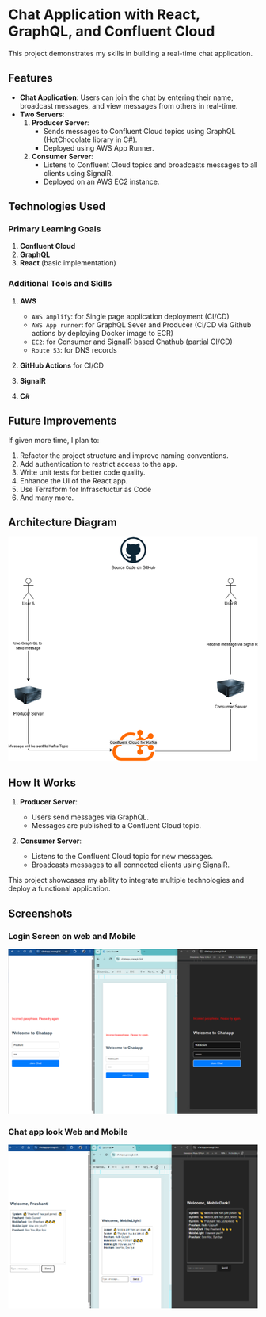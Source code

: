 # Chat Application with React, GraphQL, and Confluent Cloud  

This project demonstrates my skills in building a real-time chat application.  

## Features  
- **Chat Application**: Users can join the chat by entering their name, broadcast messages, and view messages from others in real-time.  
- **Two Servers**:  
    1. **Producer Server**:  
         - Sends messages to Confluent Cloud topics using GraphQL (HotChocolate library in C#).  
         - Deployed using AWS App Runner.  
    2. **Consumer Server**:  
         - Listens to Confluent Cloud topics and broadcasts messages to all clients using SignalR.  
         - Deployed on an AWS EC2 instance.  

## Technologies Used  
### Primary Learning Goals  
1. **Confluent Cloud**  
2. **GraphQL**  
3. **React** (basic implementation)  

### Additional Tools and Skills  
1. **AWS** 
    
    * `AWS amplify`: for Single page application deployment (CI/CD)
    * `AWS App runner`:  for GraphQL Sever and Producer (Ci/CD via Github actions by deploying Docker image to ECR)
    * `EC2`: for Consumer and SignalR based Chathub (partial CI/CD)
    * `Route 53`: for DNS records
    
2. **GitHub Actions** for CI/CD  
3. **SignalR**  
4. **C#**  


## Future Improvements  
If given more time, I plan to:  
1. Refactor the project structure and improve naming conventions.  
2. Add authentication to restrict access to the app.  
3. Write unit tests for better code quality.  
4. Enhance the UI of the React app.  
5. Use Terraform for Infrasctuctur as Code
6. And many more.

## Architecture Diagram  
![Architecture Diagram](screenshots/ArchitectureDiagram.drawio.png)  


## How It Works  
1. **Producer Server**:  
     - Users send messages via GraphQL.  
     - Messages are published to a Confluent Cloud topic.  

2. **Consumer Server**:  
     - Listens to the Confluent Cloud topic for new messages.  
     - Broadcasts messages to all connected clients using SignalR.  

This project showcases my ability to integrate multiple technologies and deploy a functional application.  


## Screenshots

### Login Screen on web and Mobile

![Login Screen on web and Mobile](screenshots/LoginScreenOnDifferentDevice.png)  

### Chat app look Web and Mobile

![Chat app look Web and Mobile](screenshots/HostedChatApp.png)  